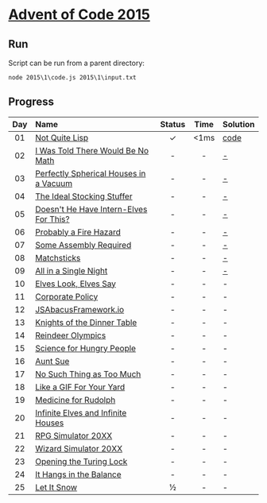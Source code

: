 # [Advent of Code 2015](https://adventofcode.com/2015/)

## Run
Script can be run from a parent directory:
```shell
node 2015\1\code.js 2015\1\input.txt
```

## Progress

| Day | Name | Status | Time | Solution | 
|:---:|:---|:---:|:---:|:---|
| 01 | [Not Quite Lisp](https://adventofcode.com/2015/day/1) | ✓ | <1ms | [code](https://github.com/wstaszewski/AdventOfCode/blob/main/JS/2015/1/code.js) |
| 02 | [I Was Told There Would Be No Math](https://adventofcode.com/2015/day/2) | - | - | [ - ](https://github.com/wstaszewski/AdventOfCode/blob/main/JS/2015/2/code.js) |
| 03 | [Perfectly Spherical Houses in a Vacuum](https://adventofcode.com/2015/day/3) | - | - | [ - ](https://github.com/wstaszewski/AdventOfCode/blob/main/JS/2015/3/code.js) |
| 04 | [The Ideal Stocking Stuffer](https://adventofcode.com/2015/day/4) | - | - | [ - ](https://github.com/wstaszewski/AdventOfCode/blob/main/JS/2015/4/code.js) |
| 05 | [Doesn't He Have Intern-Elves For This?](https://adventofcode.com/2015/day/5) | - | - | [ - ](https://github.com/wstaszewski/AdventOfCode/blob/main/JS/2015/5/code.js) |
| 06 | [Probably a Fire Hazard](https://adventofcode.com/2015/day/6) | - | - | [ - ](https://github.com/wstaszewski/AdventOfCode/blob/main/JS/2015/6/code.js) |
| 07 | [Some Assembly Required](https://adventofcode.com/2015/day/7) | - | - | [ - ](https://github.com/wstaszewski/AdventOfCode/blob/main/JS/2015/7/code.js) |
| 08 | [Matchsticks](https://adventofcode.com/2015/day/8) | - | - | [ - ](https://github.com/wstaszewski/AdventOfCode/blob/main/JS/2015/8/code.js) |
| 09 | [All in a Single Night](https://adventofcode.com/2015/day/9) | - | - | [ - ](https://github.com/wstaszewski/AdventOfCode/blob/main/JS/2015/9/code.js) |
| 10 | [Elves Look, Elves Say](https://adventofcode.com/2015/day/10) | - | - | - |
| 11 | [Corporate Policy](https://adventofcode.com/2015/day/11) | - | - | - |
| 12 | [JSAbacusFramework.io](https://adventofcode.com/2015/day/12) | - | - | - |
| 13 | [Knights of the Dinner Table](https://adventofcode.com/2015/day/13) | - | - | - |
| 14 | [Reindeer Olympics](https://adventofcode.com/2015/day/14) | - | - | - |
| 15 | [Science for Hungry People](https://adventofcode.com/2015/day/15) | - | - | - |
| 16 | [Aunt Sue](https://adventofcode.com/2015/day/16) | - | - | - |
| 17 | [No Such Thing as Too Much](https://adventofcode.com/2015/day/17) | - | - | - |
| 18 | [Like a GIF For Your Yard](https://adventofcode.com/2015/day/18) | - | - | - |
| 19 | [Medicine for Rudolph](https://adventofcode.com/2015/day/19) | - | - | - |
| 20 | [Infinite Elves and Infinite Houses](https://adventofcode.com/2015/day/20) | - | - | - |
| 21 | [RPG Simulator 20XX](https://adventofcode.com/2015/day/21) | - | - | - |
| 22 | [Wizard Simulator 20XX](https://adventofcode.com/2015/day/22) | - | - | - |
| 23 | [Opening the Turing Lock](https://adventofcode.com/2015/day/23) | - | - | - |
| 24 | [It Hangs in the Balance](https://adventofcode.com/2015/day/24) | - | - | - |
| 25 | [Let It Snow](https://adventofcode.com/2015/day/25) | ½ | - | - |

